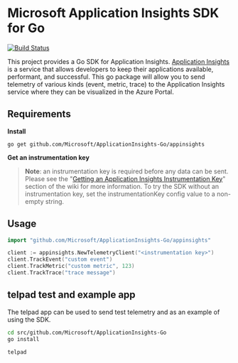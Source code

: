 # Microsoft Application Insights SDK for Go

[![Build Status](https://travis-ci.org/Microsoft/ApplicationInsights-Go.svg?branch=master)](https://travis-ci.org/Microsoft/ApplicationInsights-Go)

This project provides a Go SDK for Application Insights. [Application Insights](http://azure.microsoft.com/en-us/services/application-insights/) is a service that allows developers to keep their applications available, performant, and successful. This go package will allow you to send telemetry of various kinds (event, metric, trace) to the Application Insights service where they can be visualized in the Azure Portal. 

## Requirements ##
**Install**
```
go get github.com/Microsoft/ApplicationInsights-Go/appinsights
```
**Get an instrumentation key**
>**Note**: an instrumentation key is required before any data can be sent. Please see the "[Getting an Application Insights Instrumentation Key](https://github.com/Microsoft/AppInsights-Home/wiki#getting-an-application-insights-instrumentation-key)" section of the wiki for more information. To try the SDK without an instrumentation key, set the instrumentationKey config value to a non-empty string.

## Usage ##

```go
import "github.com/Microsoft/ApplicationInsights-Go/appinsights"

client := appinsights.NewTelemetryClient("<instrumentation key>")
client.TrackEvent("custom event")
client.TrackMetric("custom metric", 123)
client.TrackTrace("trace message")
```

## telpad test and example app ##

The telpad app can be used to send test telemetry and as an example of using the SDK.

```bash
cd src/github.com/Microsoft/ApplicationInsights-Go
go install

telpad
```
